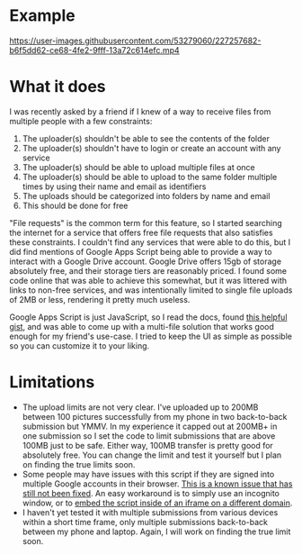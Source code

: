 # Example

https://user-images.githubusercontent.com/53279060/227257682-b6f5dd62-ce68-4fe2-9fff-13a72c614efc.mp4

# What it does
I was recently asked by a friend if I knew of a way to receive files from multiple people with a few constraints:

1. The uploader(s) shouldn't be able to see the contents of the folder
2. The uploader(s) shouldn't have to login or create an account with any service
3. The uploader(s) should be able to upload multiple files at once
4. The uploader(s) should be able to upload to the same folder multiple times by using their name and email as identifiers
5. The uploads should be categorized into folders by name and email
6. This should be done for free

"File requests" is the common term for this feature, so I started searching the internet for a service that offers free file requests that also satisfies these constraints. I couldn't find any services that were able to do this, but I did find mentions of Google Apps Script being able to provide a way to interact with a Google Drive account. Google Drive offers 15gb of storage absolutely free, and their storage tiers are reasonably priced. I found some code online that was able to achieve this somewhat, but it was littered with links to non-free services, and was intentionally limited to single file uploads of 2MB or less, rendering it pretty much useless. 

Google Apps Script is just JavaScript, so I read the docs, found [this helpful gist](https://gist.github.com/tanaikech/88fcae255abb4aac5bec81ad5ca213ef), and was able to come up with a multi-file solution that works good enough for my friend's use-case. I tried to keep the UI as simple as possible so you can customize it to your liking. 

# Limitations

+ The upload limits are not very clear. I've uploaded up to 200MB between 100 pictures successfully from my phone in two back-to-back submission but YMMV. In my experience it capped out at 200MB+ in one submission so I set the code to limit submissions that are above 100MB just to be safe. Either way, 100MB transfer is pretty good for absolutely free. You can change the limit and test it yourself but I plan on finding the true limits soon.
+ Some people may have issues with this script if they are signed into multiple Google accounts in their browser. [This is a known issue that has still not been fixed](https://issuetracker.google.com/issues/69270374?pli=1). An easy workaround is to simply use an incognito window, or to [embed the script inside of an iframe on a different domain](https://developers.google.com/apps-script/reference/html/html-output#setXFrameOptionsMode(XFrameOptionsMode)).
+ I haven't yet tested it with multiple submissions from various devices within a short time frame, only multiple submissions back-to-back between my phone and laptop. Again, I will work on finding the true limit soon.
